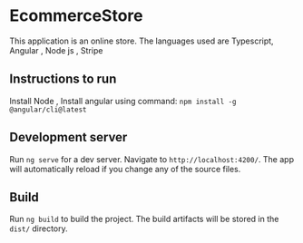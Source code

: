 # EcommerceStore
This application is an online store. The languages used are Typescript, Angular , Node js , Stripe

## Instructions to run
Install Node ,
Install angular using command: `npm install -g @angular/cli@latest`

## Development server

Run `ng serve` for a dev server. Navigate to `http://localhost:4200/`. The app will automatically reload if you change any of the source files.

## Build

Run `ng build` to build the project. The build artifacts will be stored in the `dist/` directory.


